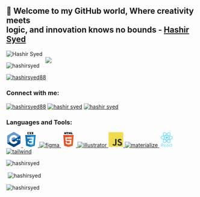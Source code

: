 
## 👋 Welcome to my GitHub world, Where creativity meets<br> logic, and innovation knows no bounds - [Hashir Syed](https://github.com/hashirsyed)
![Hashir Syed](https://readme-typing-svg.demolab.com/?font=Consolas&weight=600&pause=1000&color=2EA043&center=true&vCenter=true&width=435&lines=Full+Stack+Developer)<br>
<img align= "right" width ="400" src="https://camo.githubusercontent.com/cae12fddd9d6982901d82580bdf321d81fb299141098ca1c2d4891870827bf17/68747470733a2f2f6d69726f2e6d656469756d2e636f6d2f6d61782f313336302f302a37513379765349765f7430696f4a2d5a2e676966"> 

<p align="left"> <img src="https://komarev.com/ghpvc/?username=hashirsyed&label=Profile%20views&color=0e75b6&style=flat" alt="hashirsyed" /> </p>

<p align="left"> <a href="https://twitter.com/hashirsyed88" target="blank"><img src="https://img.shields.io/twitter/follow/hashirsyed88?logo=twitter&style=for-the-badge" alt="hashirsyed88" /></a> </p>

<h3 align="left">Connect with me:</h3>
<p align="left">
<a href="https://twitter.com/hashirsyed88" target="blank"><img align="center" src="https://raw.githubusercontent.com/rahuldkjain/github-profile-readme-generator/master/src/images/icons/Social/twitter.svg" alt="hashirsyed88" height="30" width="40" /></a>
<a href="https://linkedin.com/in/hashir syed" target="blank"><img align="center" src="https://raw.githubusercontent.com/rahuldkjain/github-profile-readme-generator/master/src/images/icons/Social/linked-in-alt.svg" alt="hashir syed" height="30" width="40" /></a>
<a href="https://fb.com/hashir syed" target="blank"><img align="center" src="https://raw.githubusercontent.com/rahuldkjain/github-profile-readme-generator/master/src/images/icons/Social/facebook.svg" alt="hashir syed" height="30" width="40" /></a>
</p>

<h3 align="left">Languages and Tools:</h3>
<p align="left"> <a href="https://www.w3schools.com/cpp/" target="_blank" rel="noreferrer"> <img src="https://raw.githubusercontent.com/devicons/devicon/master/icons/cplusplus/cplusplus-original.svg" alt="cplusplus" width="40" height="40"/> </a> <a href="https://www.w3schools.com/css/" target="_blank" rel="noreferrer"> <img src="https://raw.githubusercontent.com/devicons/devicon/master/icons/css3/css3-original-wordmark.svg" alt="css3" width="40" height="40"/> </a> <a href="https://www.figma.com/" target="_blank" rel="noreferrer"> <img src="https://www.vectorlogo.zone/logos/figma/figma-icon.svg" alt="figma" width="40" height="40"/> </a> <a href="https://www.w3.org/html/" target="_blank" rel="noreferrer"> <img src="https://raw.githubusercontent.com/devicons/devicon/master/icons/html5/html5-original-wordmark.svg" alt="html5" width="40" height="40"/> </a> <a href="https://www.adobe.com/in/products/illustrator.html" target="_blank" rel="noreferrer"> <img src="https://www.vectorlogo.zone/logos/adobe_illustrator/adobe_illustrator-icon.svg" alt="illustrator" width="40" height="40"/> </a> <a href="https://developer.mozilla.org/en-US/docs/Web/JavaScript" target="_blank" rel="noreferrer"> <img src="https://raw.githubusercontent.com/devicons/devicon/master/icons/javascript/javascript-original.svg" alt="javascript" width="40" height="40"/> </a> <a href="https://materializecss.com/" target="_blank" rel="noreferrer"> <img src="https://raw.githubusercontent.com/prplx/svg-logos/5585531d45d294869c4eaab4d7cf2e9c167710a9/svg/materialize.svg" alt="materialize" width="40" height="40"/> </a> <a href="https://reactjs.org/" target="_blank" rel="noreferrer"> <img src="https://raw.githubusercontent.com/devicons/devicon/master/icons/react/react-original-wordmark.svg" alt="react" width="40" height="40"/> </a> <a href="https://tailwindcss.com/" target="_blank" rel="noreferrer"> <img src="https://www.vectorlogo.zone/logos/tailwindcss/tailwindcss-icon.svg" alt="tailwind" width="40" height="40"/> </a> </p>

<p><img align="left" src="https://github-readme-stats.vercel.app/api/top-langs?username=hashirsyed&theme=tokyonight&count_private=true&langs" alt="hashirsyed" /></p><br>

<p>&nbsp;<img align="center" src="https://github-readme-stats.vercel.app/api?username=hashirsyed&show_icons=true&theme=tokyonight&count_private=true&hide_rank=true&line_height=24" alt="hashirsyed" /></p>

<p><img align="center" src="https://github-readme-streak-stats.herokuapp.com/?user=hashirsyed&theme=react&hide_border=false" alt="hashirsyed" /></p>



